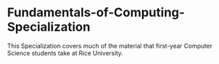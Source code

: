 # Fundamentals-of-Computing-Specialization
This Specialization covers much of the material that first-year Computer Science students take at Rice University. 
